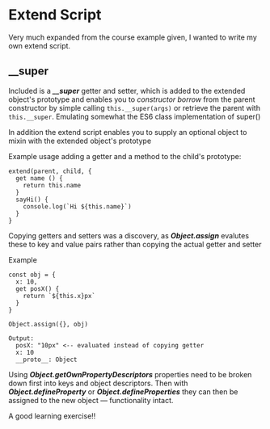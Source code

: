 # Extend Script
Very much expanded from the course example given, I wanted to write my own extend script.

## __super
Included is a ***__super*** getter and setter, which is added to the extended object's prototype and enables you to *constructor borrow* from the parent constructor by simple calling `this.__super(args)` or retrieve the parent with `this.__super`. Emulating somewhat the ES6 class implementation of super()

In addition the extend script enables you to supply an optional object to mixin with the extended object's prototype

Example usage adding a getter and a method to the child's prototype:

```
extend(parent, child, {
  get name () {
    return this.name
  }
  sayHi() {
    console.log(`Hi ${this.name}`)
  }  
}
```

Copying getters and setters was a discovery, as ***Object.assign*** evalutes these to key and value pairs rather than copying the actual getter and setter

Example 
```
const obj = {
  x: 10,
  get posX() {
    return `${this.x}px`
  }
}

Object.assign({}, obj)

Output:
  posX: "10px" <-- evaluated instead of copying getter
  x: 10
  __proto__: Object
```

Using ***Object.getOwnPropertyDescriptors*** properties need to be broken down first into keys and object descriptors. Then with ***Object.defineProperty*** or ***Object.defineProperties*** they can then be assigned to the new object — functionality intact.

A good learning exercise!!



